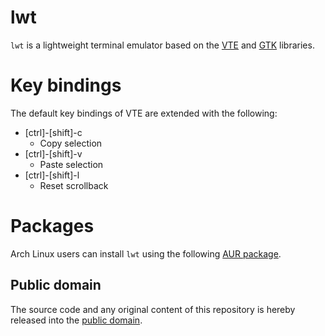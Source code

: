 # lwt

`lwt` is a lightweight terminal emulator based on the [VTE] and [GTK] libraries.

[VTE]: https://developer.gnome.org/vte/
[GTK]: http://www.gtk.org/

# Key bindings

The default key bindings of VTE are extended with the following:

- [ctrl]-[shift]-c
	- Copy selection
- [ctrl]-[shift]-v
	- Paste selection
- [ctrl]-[shift]-l
	- Reset scrollback

# Packages

Arch Linux users can install `lwt` using the following [AUR package].

[AUR package]: https://aur.archlinux.org/packages/lwt/

## Public domain

The source code and any original content of this repository is hereby released into the [public domain].

[public domain]: https://creativecommons.org/publicdomain/zero/1.0/
